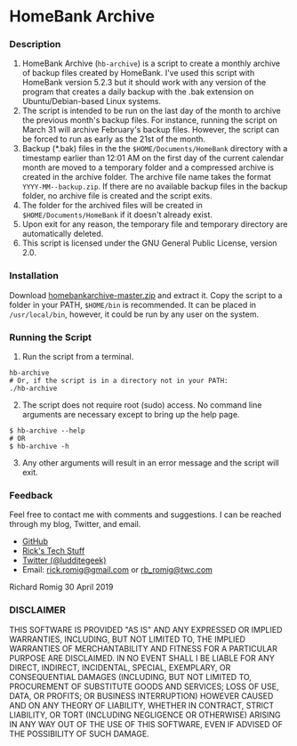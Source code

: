 # HomeBank Archive

### Description
1. HomeBank Archive (`hb-archive`) is a script to create a monthly archive of backup files created by HomeBank. I've used this script with HomeBank version 5.2.3 but it should work with any version of the program that creates a daily backup with the .bak extension on Ubuntu/Debian-based Linux systems.
2. The script is intended to be run on the last day of the month to archive the previous month's backup files. For instance, running the script on March 31 will archive February's backup files. However, the script can be forced to run as early as the 21st of the month.
3. Backup (\*.bak) files in the the `$HOME/Documents/HomeBank` directory with a timestamp earlier than 12:01 AM on the first day of the current calendar month are moved to a temporary folder and a compressed archive is created in the archive folder. The archive file name takes the format `YYYY-MM--backup.zip`. If there are no available backup files in the backup folder, no archive file is created and the script exits.
4. The folder for the archived files will be created in `$HOME/Documents/HomeBank` if it doesn't already exist.
5. Upon exit for any reason, the temporary file and  temporary directory are automatically deleted.
6. This script is licensed under the GNU General Public License, version 2.0.

### Installation
Download [homebankarchive-master.zip](https://github.com/RickRomig/homebankarchive/archive/master.zip) and extract it. Copy the script to a folder in your PATH, `$HOME/bin` is recommended. It can be placed in `/usr/local/bin`, however, it could be run by any user on the system.

### Running the Script
1. Run the script from a terminal.
```
hb-archive
# Or, if the script is in a directory not in your PATH:
./hb-archive
```
2. The script does not require root (sudo) access. No command line arguments are necessary except to bring up the help page.
```
$ hb-archive --help
# OR
$ hb-archive -h
```
3. Any other arguments will result in an error message and the script will exit.

### Feedback
Feel free to contact me with comments and suggestions. I can be reached through my blog, Twitter, and email.
* [GitHub](https://github.com/RickRomig/homebankarchive)
* [Rick's Tech Stuff](https://ricktech.wordpress.com)
* [Twitter (@ludditegeek)](https://twitter.com/ludditegeek)
* Email: <rick.romig@gmail.com> or <rb_romig@twc.com>

Richard Romig
30 April 2019

### DISCLAIMER
THIS SOFTWARE IS PROVIDED "AS IS" AND ANY EXPRESSED OR IMPLIED WARRANTIES, INCLUDING, BUT NOT LIMITED TO, THE IMPLIED WARRANTIES OF MERCHANTABILITY AND FITNESS FOR A PARTICULAR PURPOSE ARE DISCLAIMED. IN NO EVENT SHALL I BE LIABLE FOR ANY DIRECT, INDIRECT, INCIDENTAL, SPECIAL, EXEMPLARY, OR CONSEQUENTIAL DAMAGES (INCLUDING, BUT NOT LIMITED TO, PROCUREMENT OF SUBSTITUTE GOODS AND SERVICES; LOSS OF USE, DATA, OR PROFITS; OR BUSINESS INTERRUPTION) HOWEVER CAUSED AND ON ANY THEORY OF LIABILITY, WHETHER IN CONTRACT, STRICT LIABILITY, OR TORT (INCLUDING NEGLIGENCE OR OTHERWISE) ARISING IN ANY WAY OUT OF THE USE OF THIS SOFTWARE, EVEN IF ADVISED OF THE POSSIBILITY OF SUCH DAMAGE.

